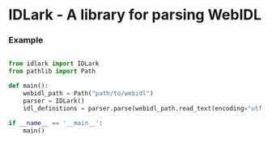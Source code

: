 # IDLark - A library for parsing WebIDL

### Example

```python

from idlark import IDLark
from pathlib import Path

def main():
    webidl_path = Path("path/to/webidl")
    parser = IDLark()
    idl_definitions = parser.parse(webidl_path.read_text(encoding="utf-8"))

if __name__ == '__main__':
    main()
```
